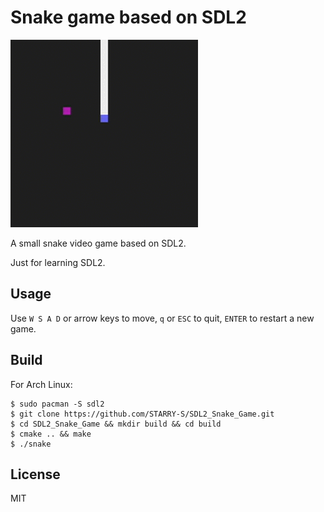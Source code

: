 # Snake game based on SDL2

![](https://github.com/STARRY-S/SDL2_Snake_Game/raw/main/image/snake_game.gif)

A small snake video game based on SDL2.

Just for learning SDL2.

## Usage

Use `W S A D` or arrow keys to move, `q` or `ESC` to quit, `ENTER` to restart a new game.

## Build

For Arch Linux:

```
$ sudo pacman -S sdl2
$ git clone https://github.com/STARRY-S/SDL2_Snake_Game.git
$ cd SDL2_Snake_Game && mkdir build && cd build
$ cmake .. && make
$ ./snake
```

## License

MIT
